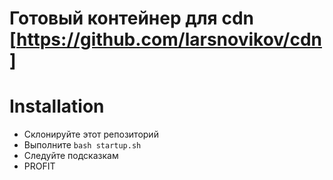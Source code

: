 Готовый контейнер для cdn [https://github.com/larsnovikov/cdn]
=====================

# Installation

 - Склонируйте этот репозиторий
 - Выполните `bash startup.sh`
 - Следуйте подсказкам
 - PROFIT
